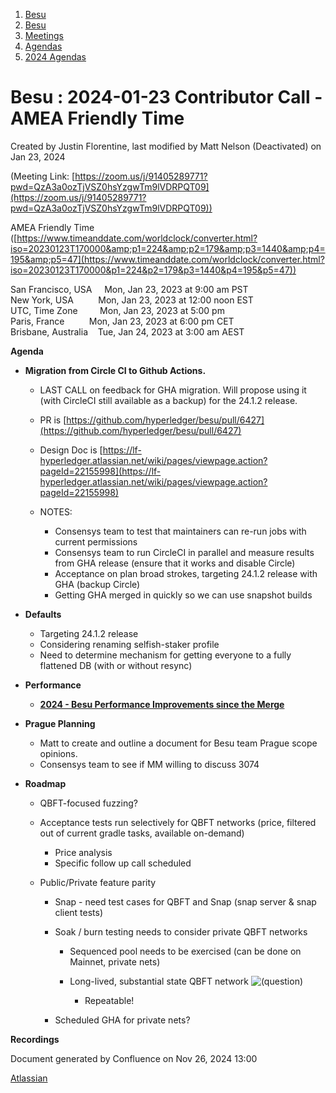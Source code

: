 1. [Besu](index.html)
2. [Besu](Besu_22151173.html)
3. [Meetings](Meetings_22153838.html)
4. [Agendas](Agendas_22153868.html)
5. [2024 Agendas](2024-Agendas_22156506.html)

# Besu : 2024-01-23 Contributor Call - AMEA Friendly Time

Created by Justin Florentine, last modified by Matt Nelson (Deactivated) on Jan 23, 2024

(Meeting Link: ⁨[https://zoom.us/j/91405289771?pwd=QzA3a0ozTjVSZ0hsYzgwTm9lVDRPQT09](https://zoom.us/j/91405289771?pwd=QzA3a0ozTjVSZ0hsYzgwTm9lVDRPQT09))

AMEA Friendly Time ([https://www.timeanddate.com/worldclock/converter.html?iso=20230123T170000&amp;p1=224&amp;p2=179&amp;p3=1440&amp;p4=195&amp;p5=47](https://www.timeanddate.com/worldclock/converter.html?iso=20230123T170000&p1=224&p2=179&p3=1440&p4=195&p5=47))

San Francisco, USA     Mon, Jan 23, 2023 at 9:00 am PST  
New York, USA          Mon, Jan 23, 2023 at 12:00 noon EST  
UTC, Time Zone         Mon, Jan 23, 2023 at 5:00 pm   
Paris, France          Mon, Jan 23, 2023 at 6:00 pm CET  
Brisbane, Australia    Tue, Jan 24, 2023 at 3:00 am AEST

**Agenda**

- **Migration from Circle CI to Github Actions.**
  
  - LAST CALL on feedback for GHA migration. Will propose using it (with CircleCI still available as a backup) for the 24.1.2 release.
  - PR is [https://github.com/hyperledger/besu/pull/6427](https://github.com/hyperledger/besu/pull/6427)
  - Design Doc is [https://lf-hyperledger.atlassian.net/wiki/pages/viewpage.action?pageId=22155998](https://lf-hyperledger.atlassian.net/wiki/pages/viewpage.action?pageId=22155998)
  - NOTES:
    
    - Consensys team to test that maintainers can re-run jobs with current permissions
    - Consensys team to run CircleCI in parallel and measure results from GHA release (ensure that it works and disable Circle)
    - Acceptance on plan broad strokes, targeting 24.1.2 release with GHA (backup Circle)
    - Getting GHA merged in quickly so we can use snapshot builds
- **Defaults** 
  
  - Targeting 24.1.2 release
  - Considering renaming selfish-staker profile
  - Need to determine mechanism for getting everyone to a fully flattened DB (with or without resync)
- **Performance** 
  
  - [**2024 - Besu Performance Improvements since the Merge**](2024---Besu-Performance-Improvements-since-the-Merge_22156583.html)
- **Prague Planning**
  
  - Matt to create and outline a document for Besu team Prague scope opinions.
  - Consensys team to see if MM willing to discuss 3074
- **Roadmap**
  
  - QBFT-focused fuzzing?
  - Acceptance tests run selectively for QBFT networks (price, filtered out of current gradle tasks, available on-demand)
    
    - Price analysis
    - Specific follow up call scheduled
  - Public/Private feature parity
    
    - Snap - need test cases for QBFT and Snap (snap server &amp; snap client tests)
    - Soak / burn testing needs to consider private QBFT networks 
      
      - Sequenced pool needs to be exercised (can be done on Mainnet, private nets)
      - Long-lived, substantial state QBFT network ![(question)](images/icons/emoticons/help_16.png) 
        
        - Repeatable!
    - Scheduled GHA for private nets?

**Recordings**

Document generated by Confluence on Nov 26, 2024 13:00

[Atlassian](http://www.atlassian.com/)
